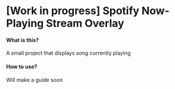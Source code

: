 # [Work in progress] Spotify Now-Playing Stream Overlay
#### What is this?
A small project that displays song currently playing
#### How to use?
Will make a guide soon